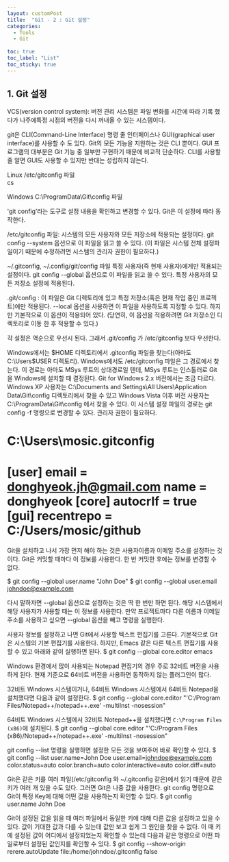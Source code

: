 ```yaml
---
layout: customPost
title:  "Git - 2 : Git 설정"
categories: 
  - Tools
  - Git
  
toc: true
toc_label: "List"
toc_sticky: true 
---
```

## 1. Git 설정

VCS(version control system): 버전 관리 시스템은 파일 변화를 시간에 따라 기록 했다가 나주에특정 시점의 버전을 다시 꺼내올 수 있는 시스템이다.

git은 CLI(Command-Line Interface) 명령 줄 인터페이스나 GUI(graphical user interface)를 사용할 수 도 있다.
Git의 모든 기능을 지원하는 것은 CLI 뿐이다. GUI 프로그램의 대부분은 Git 기능 중 일부만 구현하기 때문에 비교적 단순하다. 
 CLI를 사용할 줄 알면 GUI도 사용할 수 있지만 반대는 성립하지 않는다.
 
 
 Linux
/etc/gitconfig 파일                                                                        
cs

Windows
C:\ProgramData\Git\config 파일      

'git config’라는 도구로 설정 내용을 확인하고 변경할 수 있다. Git은 이 설정에 따라 동작한다.

/etc/gitconfig 파일: 
시스템의 모든 사용자와 모든 저장소에 적용되는 설정이다. git config --system 옵션으로 이 파일을 읽고 쓸 수 있다. 
(이 파일은 시스템 전체 설정파일이기 때문에 수정하려면 시스템의 관리자 권한이 필요하다.)

~/.gitconfig, ~/.config/git/config 파일
특정 사용자(즉 현재 사용자)에게만 적용되는 설정이다. git config --global 옵션으로 이 파일을 읽고 쓸 수 있다. 
특정 사용자의 모든 저장소 설정에 적용된다.

.git/config : 
이 파일은 Git 디렉토리에 있고 특정 저장소(혹은 현재 작업 중인 프로젝트)에만 적용된다. 
--local 옵션을 사용하면 이 파일을 사용하도록 지정할 수 있다. 하지만 기본적으로 이 옵션이 적용되어 있다. 
(당연히, 이 옵션을 적용하려면 Git 저장소인 디렉토리로 이동 한 후 적용할 수 있다.)


각 설정은 역순으로 우선시 된다. 그래서 .git/config 가 /etc/gitconfig 보다 우선한다.

Windows에서는 $HOME 디렉토리에서 .gitconfig 파일을 찾는다(아마도 C:\Users\$USER 디렉토리). 
Windows에서도 /etc/gitconfig 파일은 그 경로에서 찾는다. 이 경로는 아마도 MSys 루트의 상대경로일 텐데, 
MSys 루트는 인스톨러로 Git을 Windows에 설치할 때 결정된다. 
Git for Windows 2.x 버전에서는 조금 다르다. 
Windows XP 사용자는 C:\Documents and Settings\All Users\Application Data\Git\config 디렉토리에서 찾을 수 있고 
Windows Vista 이후 버전 사용자는 C:\ProgramData\Git\config 에서 찾을 수 있다. 
이 시스템 설정 파일의 경로는 git config -f <file> 명령으로 변경할 수 있다. 관리자 권한이 필요하다.



C:\Users\mosic\.gitconfig
============================================
[user]
	email = donghyeok.jh@gmail.com
	name = donghyeok
[core]
	autocrlf = true
[gui]
	recentrepo = C:/Users/mosic/github
============================================


Git을 설치하고 나서 가장 먼저 해야 하는 것은 사용자이름과 이메일 주소를 설정하는 것이다. 
Git은 커밋할 때마다 이 정보를 사용한다. 한 번 커밋한 후에는 정보를 변경할 수 없다.

$ git config --global user.name "John Doe"
$ git config --global user.email johndoe@example.com

다시 말하자면 --global 옵션으로 설정하는 것은 딱 한 번만 하면 된다. 
해당 시스템에서 해당 사용자가 사용할 때는 이 정보를 사용한다. 
만약 프로젝트마다 다른 이름과 이메일 주소를 사용하고 싶으면 --global 옵션을 빼고 명령을 실행한다.


사용자 정보를 설정하고 나면 Git에서 사용할 텍스트 편집기를 고른다. 기본적으로 Git은 시스템의 기본 편집기를 사용한다.
하지만, Emacs 같은 다른 텍스트 편집기를 사용할 수 있고 아래와 같이 실행하면 된다.
$ git config --global core.editor emacs


Windows 환경에서 많이 사용되는 Notepad 편집기의 경우 주로 32비트 버전을 사용하게 된다. 
현재 기준으로 64비트 버전을 사용하면 동작하지 않는 플러그인이 많다. 

32비트 Windows 시스템이거나, 64비트 Windows 시스템에서 64비트 Notepad을 설치했다면 다음과 같이 설정한다.
$ git config --global core.editor "'C:/Program Files/Notepad++/notepad++.exe' -multiInst -nosession"

64비트 Windows 시스템에서 32비트 Notepad++을 설치했다면 `C:\Program Files (x86)`에 설치된다.
$ git config --global core.editor "'C:/Program Files (x86)/Notepad++/notepad++.exe' -multiInst -nosession"


git config --list 명령을 실행하면 설정한 모든 것을 보여주어 바로 확인할 수 있다.
$ git config --list
user.name=John Doe
user.email=johndoe@example.com
color.status=auto
color.branch=auto
color.interactive=auto
color.diff=auto


Git은 같은 키를 여러 파일(/etc/gitconfig 와 ~/.gitconfig 같은)에서 읽기 때문에 
같은 키가 여러 개 있을 수도 있다. 그러면 Git은 나중 값을 사용한다.
git config <key> 명령으로 Git이 특정 Key에 대해 어떤 값을 사용하는지 확인할 수 있다.
$ git config user.name
John Doe


Git이 설정된 값을 읽을 때 여러 파일에서 동일한 키에 대해 다른 값을 설정하고 있을 수 있다.
값이 기대한 값과 다를 수 있는데 값만 보고 쉽게 그 원인을 찾을 수 없다. 
이 때 키에 설정된 값이 어디에서 설정되었는지 확인할 수 있는데 
다음과 같은 명령으로 어떤 파일로부터 설정된 값인지를 확인할 수 있다.
$ git config --show-origin rerere.autoUpdate
file:/home/johndoe/.gitconfig	false
